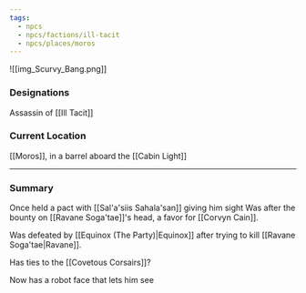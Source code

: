 ```yaml
---
tags:
  - npcs
  - npcs/factions/ill-tacit
  - npcs/places/moros
---
```

![[img_Scurvy_Bang.png]]

### Designations
Assassin of [[Ill Tacit]] 

### Current Location
[[Moros]], in a barrel aboard the [[Cabin Light]]

___
### Summary
Once held a pact with [[Sal'a'siis Sahala'san]] giving him sight
Was after the bounty on [[Ravane Soga'tae]]'s head, a favor for [[Corvyn Cain]].

Was defeated by [[Equinox (The Party)|Equinox]] after trying to kill [[Ravane Soga'tae|Ravane]].

Has ties to the [[Covetous Corsairs]]?

Now has a robot face that lets him see


